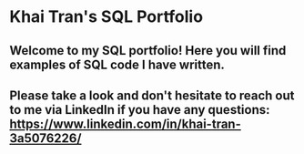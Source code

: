 # Khai Tran's SQL Portfolio

## Welcome to my SQL portfolio! Here you will find examples of SQL code I have written.

## Please take a look and don't hesitate to reach out to me via LinkedIn if you have any questions: https://www.linkedin.com/in/khai-tran-3a5076226/
